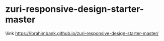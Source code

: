 # zuri-responsive-design-starter-master

\link
https://ibrahimbank.github.io/zuri-responsive-design-starter-master/

